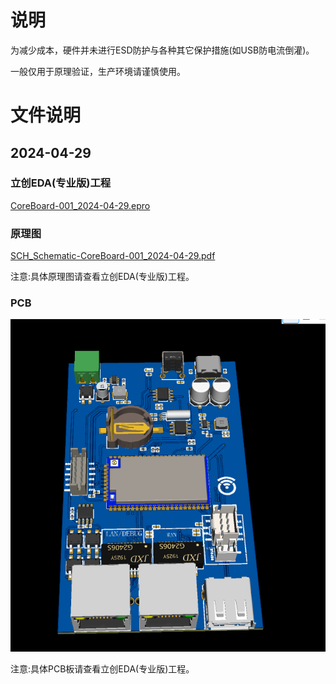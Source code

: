 # 说明

为减少成本，硬件并未进行ESD防护与各种其它保护措施(如USB防电流倒灌)。

一般仅用于原理验证，生产环境请谨慎使用。

# 文件说明

## 2024-04-29

### 立创EDA(专业版)工程

[CoreBoard-001_2024-04-29.epro](CoreBoard-001_2024-04-29.epro)

### 原理图

[SCH_Schematic-CoreBoard-001_2024-04-29.pdf](SCH_Schematic-CoreBoard-001_2024-04-29.pdf)

注意:具体原理图请查看立创EDA(专业版)工程。

### PCB

![PCB-CoreBoard-001_2024-04-29](PCB-CoreBoard-001_2024-04-29.png)

注意:具体PCB板请查看立创EDA(专业版)工程。